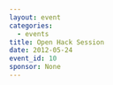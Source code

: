 ```yaml
---
layout: event
categories: 
  - events
title: Open Hack Session
date: 2012-05-24
event_id: 10
sponsor: None
---
```



